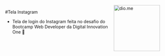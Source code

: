 <div>
  <img align="right" src="https://user-images.githubusercontent.com/94927107/202286267-2de11e7a-265e-4fcc-8002-415b2d2a778c.jpg" alt="dio.me" width="150px">
</div>

#Tela Instagram

- Tela de login do Instagram feita no desafio do Bootcamp Web Developer da Digital Innovation One 🚀
